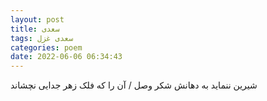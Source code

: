 ```yaml
---
layout: post
title: سعدی
tags: سعدی غزل
categories: poem
date: 2022-06-06 06:34:43
---
```


شیرین ننماید به دهانش شکر وصل / آن را که فلک زهر جدایی نچشاند
